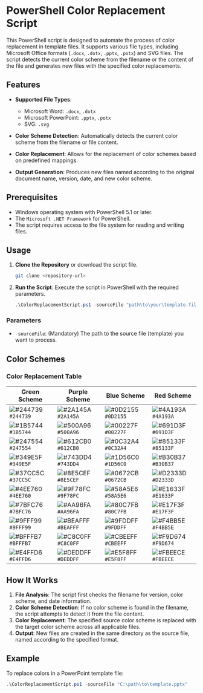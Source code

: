 # PowerShell Color Replacement Script

This PowerShell script is designed to automate the process of color replacement in template files. It supports various file types, including Microsoft Office formats (`.docx`, `.dotx`, `.pptx`, `.potx`) and SVG files. The script detects the current color scheme from the filename or the content of the file and generates new files with the specified color replacements.

## Features

- **Supported File Types**: 
  - Microsoft Word: `.docx`, `.dotx`
  - Microsoft PowerPoint: `.pptx`, `.potx`
  - SVG: `.svg`

- **Color Scheme Detection**: Automatically detects the current color scheme from the filename or file content.

- **Color Replacement**: Allows for the replacement of color schemes based on predefined mappings.

- **Output Generation**: Produces new files named according to the original document name, version, date, and new color scheme.

## Prerequisites

- Windows operating system with PowerShell 5.1 or later.
- The `Microsoft .NET Framework` for PowerShell.
- The script requires access to the file system for reading and writing files.

## Usage

1. **Clone the Repository** or download the script file.

    ```bash
    git clone <repository-url>
    ```

2. **Run the Script**: Execute the script in PowerShell with the required parameters.

    ```powershell
    .\ColorReplacementScript.ps1 -sourceFile "path\to\your\template.file"
    ```

### Parameters

- `-sourceFile`: (Mandatory) The path to the source file (template) you want to process.

## Color Schemes

### Color Replacement Table

| Green Scheme | Purple Scheme | Blue Scheme | Red Scheme |
|--------------|---------------|-------------|------------|
| ![#244739](https://dummyimage.com/20/244739/000000?text=+) `#244739` | ![#2A145A](https://dummyimage.com/20/2A145A/000000?text=+) `#2A145A` | ![#0D2155](https://dummyimage.com/20/0D2155/000000?text=+) `#0D2155` | ![#4A193A](https://dummyimage.com/20/4A193A/000000?text=+) `#4A193A` |
| ![#1B5744](https://dummyimage.com/20/1B5744/000000?text=+) `#1B5744` | ![#500A96](https://dummyimage.com/20/500A96/000000?text=+) `#500A96` | ![#00227F](https://dummyimage.com/20/00227F/000000?text=+) `#00227F` | ![#691D3F](https://dummyimage.com/20/691D3F/000000?text=+) `#691D3F` |
| ![#247554](https://dummyimage.com/20/247554/000000?text=+) `#247554` | ![#612CB0](https://dummyimage.com/20/612CB0/000000?text=+) `#612CB0` | ![#0C32A4](https://dummyimage.com/20/0C32A4/000000?text=+) `#0C32A4` | ![#85133F](https://dummyimage.com/20/85133F/000000?text=+) `#85133F` |
| ![#349E5F](https://dummyimage.com/20/349E5F/000000?text=+) `#349E5F` | ![#743DD4](https://dummyimage.com/20/743DD4/000000?text=+) `#743DD4` | ![#1D56C0](https://dummyimage.com/20/1D56C0/000000?text=+) `#1D56C0` | ![#B30B37](https://dummyimage.com/20/B30B37/000000?text=+) `#B30B37` |
| ![#37CC5C](https://dummyimage.com/20/37CC5C/000000?text=+) `#37CC5C` | ![#8E5CEF](https://dummyimage.com/20/8E5CEF/000000?text=+) `#8E5CEF` | ![#0672CB](https://dummyimage.com/20/0672CB/000000?text=+) `#0672CB` | ![#D2333D](https://dummyimage.com/20/D2333D/000000?text=+) `#D2333D` |
| ![#4EE760](https://dummyimage.com/20/4EE760/000000?text=+) `#4EE760` | ![#9F78FC](https://dummyimage.com/20/9F78FC/000000?text=+) `#9F78FC` | ![#58A5E6](https://dummyimage.com/20/58A5E6/000000?text=+) `#58A5E6` | ![#E1633F](https://dummyimage.com/20/E1633F/000000?text=+) `#E1633F` |
| ![#7BFC76](https://dummyimage.com/20/7BFC76/000000?text=+) `#7BFC76` | ![#AA96FA](https://dummyimage.com/20/AA96FA/000000?text=+) `#AA96FA` | ![#80C7FB](https://dummyimage.com/20/80C7FB/000000?text=+) `#80C7FB` | ![#E17F3F](https://dummyimage.com/20/E17F3F/000000?text=+) `#E17F3F` |
| ![#9FFF99](https://dummyimage.com/20/9FFF99/000000?text=+) `#9FFF99` | ![#BEAFFF](https://dummyimage.com/20/BEAFFF/000000?text=+) `#BEAFFF` | ![#9FDDFF](https://dummyimage.com/20/9FDDFF/000000?text=+) `#9FDDFF` | ![#F4BB5E](https://dummyimage.com/20/F4BB5E/000000?text=+) `#F4BB5E` |
| ![#BFFFB7](https://dummyimage.com/20/BFFFB7/000000?text=+) `#BFFFB7` | ![#C8C0FF](https://dummyimage.com/20/C8C0FF/000000?text=+) `#C8C0FF` | ![#CBEEFF](https://dummyimage.com/20/CBEEFF/000000?text=+) `#CBEEFF` | ![#F9D674](https://dummyimage.com/20/F9D674/000000?text=+) `#F9D674` |
| ![#E4FFD6](https://dummyimage.com/20/E4FFD6/000000?text=+) `#E4FFD6` | ![#DEDDFF](https://dummyimage.com/20/DEDDFF/000000?text=+) `#DEDDFF` | ![#E5F8FF](https://dummyimage.com/20/E5F8FF/000000?text=+) `#E5F8FF` | ![#FBEECE](https://dummyimage.com/20/FBEECE/000000?text=+) `#FBEECE` |


## How It Works

1. **File Analysis**: The script first checks the filename for version, color scheme, and date information.
2. **Color Scheme Detection**: If no color scheme is found in the filename, the script attempts to detect it from the file content.
3. **Color Replacement**: The specified source color scheme is replaced with the target color scheme across all applicable files.
4. **Output**: New files are created in the same directory as the source file, named according to the specified format.

## Example

To replace colors in a PowerPoint template file:

```powershell
.\ColorReplacementScript.ps1 -sourceFile "C:\path\to\template.pptx"
```